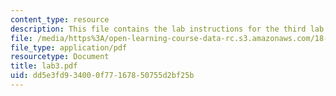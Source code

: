 ```yaml
---
content_type: resource
description: This file contains the lab instructions for the third lab.
file: /media/https%3A/open-learning-course-data-rc.s3.amazonaws.com/18-091-mathematical-exposition-spring-2005/dd5e3fd934000f77167850755d2bf25b_lab3.pdf
file_type: application/pdf
resourcetype: Document
title: lab3.pdf
uid: dd5e3fd9-3400-0f77-1678-50755d2bf25b
---
```

